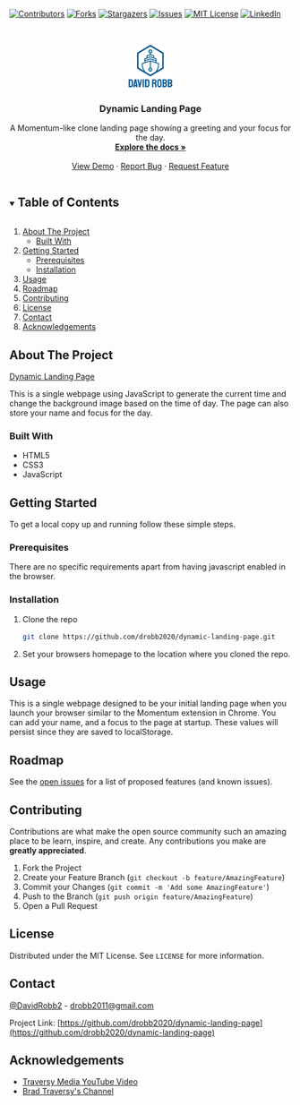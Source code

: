 <!--
*** Thanks for checking out the Best-README-Template. If you have a suggestion
*** that would make this better, please fork the repo and create a pull request
*** or simply open an issue with the tag "enhancement".
*** Thanks again! Now go create something AMAZING! :D
***
***
***
*** To avoid retyping too much info. Do a search and replace for the following:
*** drobb2020, dynamic-landing-page, @DavidRobb2, drobb2011@gmail.com, Dynamic Landing Page, A Momentum-like clone landing page showing a greeting and your focus for the day.
-->

<!-- PROJECT SHIELDS -->
<!--
*** I'm using markdown "reference style" links for readability.
*** Reference links are enclosed in brackets [ ] instead of parentheses ( ).
*** See the bottom of this document for the declaration of the reference variables
*** for contributors-url, forks-url, etc. This is an optional, concise syntax you may use.
*** https://www.markdownguide.org/basic-syntax/#reference-style-links
-->
[![Contributors][contributors-shield]][contributors-url]
[![Forks][forks-shield]][forks-url]
[![Stargazers][stars-shield]][stars-url]
[![Issues][issues-shield]][issues-url]
[![MIT License][license-shield]][license-url]
[![LinkedIn][linkedin-shield]][linkedin-url]

<!-- PROJECT LOGO -->
<br />
<p align="center">
  <a href="https://github.com/drobb2020/dynamic-landing-page">
    <img src="images/logo.png" alt="Logo" width="80" height="80">
  </a>

  <h3 align="center">Dynamic Landing Page</h3>

  <p align="center">
    A Momentum-like clone landing page showing a greeting and your focus for the day.
    <br />
    <a href="https://github.com/drobb2020/dynamic-landing-page"><strong>Explore the docs »</strong></a>
    <br />
    <br />
    <a href="https://github.com/drobb2020/dynamic-landing-page">View Demo</a>
    ·
    <a href="https://github.com/drobb2020/dynamic-landing-page/issues">Report Bug</a>
    ·
    <a href="https://github.com/drobb2020/dynamic-landing-page/issues">Request Feature</a>
  </p>
</p>

<!-- TABLE OF CONTENTS -->
<details open="open">
  <summary><h2 style="display: inline-block">Table of Contents</h2></summary>
  <ol>
    <li>
      <a href="#about-the-project">About The Project</a>
      <ul>
        <li><a href="#built-with">Built With</a></li>
      </ul>
    </li>
    <li>
      <a href="#getting-started">Getting Started</a>
      <ul>
        <li><a href="#prerequisites">Prerequisites</a></li>
        <li><a href="#installation">Installation</a></li>
      </ul>
    </li>
    <li><a href="#usage">Usage</a></li>
    <li><a href="#roadmap">Roadmap</a></li>
    <li><a href="#contributing">Contributing</a></li>
    <li><a href="#license">License</a></li>
    <li><a href="#contact">Contact</a></li>
    <li><a href="#acknowledgements">Acknowledgements</a></li>
  </ol>
</details>

<!-- ABOUT THE PROJECT -->
## About The Project

[Dynamic Landing Page]("./images/screenshot.png")

This is a single webpage using JavaScript to generate the current time and change the background image based on the time of day. The page can also store your name and focus for the day.

### Built With

* HTML5
* CSS3
* JavaScript

<!-- GETTING STARTED -->
## Getting Started

To get a local copy up and running follow these simple steps.

### Prerequisites

There are no specific requirements apart from having javascript enabled in the browser.

### Installation

1. Clone the repo

   ```sh
   git clone https://github.com/drobb2020/dynamic-landing-page.git
   ```

2. Set your browsers homepage to the location where you cloned the repo.

<!-- USAGE EXAMPLES -->
## Usage

This is a single webpage designed to be your initial landing page when you launch your browser similar to the Momentum extension in Chrome. You can add your name, and a focus to the page at startup. These values will persist since they are saved to localStorage.

<!-- ROADMAP -->
## Roadmap

See the [open issues](https://github.com/drobb2020/dynamic-landing-page/issues) for a list of proposed features (and known issues).

<!-- CONTRIBUTING -->
## Contributing

Contributions are what make the open source community such an amazing place to be learn, inspire, and create. Any contributions you make are **greatly appreciated**.

1. Fork the Project
2. Create your Feature Branch (`git checkout -b feature/AmazingFeature`)
3. Commit your Changes (`git commit -m 'Add some AmazingFeature'`)
4. Push to the Branch (`git push origin feature/AmazingFeature`)
5. Open a Pull Request

<!-- LICENSE -->
## License

Distributed under the MIT License. See `LICENSE` for more information.

<!-- CONTACT -->
## Contact

[@DavidRobb2](https://twitter.com/@DavidRobb2) - drobb2011@gmail.com

Project Link: [https://github.com/drobb2020/dynamic-landing-page](https://github.com/drobb2020/dynamic-landing-page)

<!-- ACKNOWLEDGEMENTS -->
## Acknowledgements

* [Traversy Media YouTube Video](https://www.youtube.com/watch?v=fSTQzlprGLI)
* [Brad Traversy's Channel](https://www.youtube.com/channel/UC29ju8bIPH5as8OGnQzwJyA)

<!-- MARKDOWN LINKS & IMAGES -->
<!-- https://www.markdownguide.org/basic-syntax/#reference-style-links -->
[contributors-shield]: https://img.shields.io/github/contributors/drobb2020/repo.svg?style=for-the-badge
[contributors-url]: https://github.com/drobb2020/repo/graphs/contributors
[forks-shield]: https://img.shields.io/github/forks/drobb2020/repo.svg?style=for-the-badge
[forks-url]: https://github.com/drobb2020/repo/network/members
[stars-shield]: https://img.shields.io/github/stars/drobb2020/repo.svg?style=for-the-badge
[stars-url]: https://github.com/drobb2020/repo/stargazers
[issues-shield]: https://img.shields.io/github/issues/drobb2020/repo.svg?style=for-the-badge
[issues-url]: https://github.com/drobb2020/repo/issues
[license-shield]: https://img.shields.io/github/license/drobb2020/repo.svg?style=for-the-badge
[license-url]: https://github.com/drobb2020/repo/blob/master/LICENSE.txt
[linkedin-shield]: https://img.shields.io/badge/-LinkedIn-black.svg?style=for-the-badge&logo=linkedin&colorB=555
[linkedin-url]: https://linkedin.com/in/drobb2020

